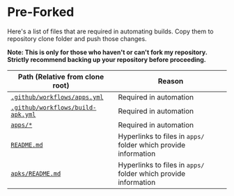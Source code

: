 # Pre-Forked

Here's a list of files that are required in automating builds. Copy them to repository clone folder and push those changes.

**Note: This is only for those who haven't or can't fork my repository. Strictly recommend backing up your repository before proceeding.**

| Path (Relative from clone root) | Reason |
|---------------------------------|--------|
| [`.github/workflows/apps.yml`](/.github/workflows/apps.yml) | Required in automation |
| [`.github/workflows/build-apk.yml`](/.github/workflows/build-apk.yml) | Required in automation |
| [`apps/*`](/apps/) | Required in automation |
| [`README.md`](/README.md) | Hyperlinks to files in `apps/` folder which provide information |
| [`apks/README.md`](/apks/README.md) | Hyperlinks to files in `apps/` folder which provide information |